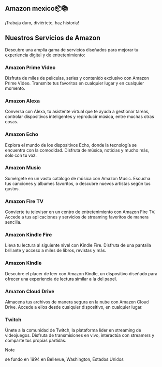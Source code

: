 ## Amazon mexico📦📚
¡Trabaja duro, diviértete, haz historia!

## Nuestros Servicios de Amazon

Descubre una amplia gama de servicios diseñados para mejorar tu experiencia digital y de entretenimiento:

### Amazon Prime Video
Disfruta de miles de películas, series y contenido exclusivo con Amazon Prime Video. Transmite tus favoritos en cualquier lugar y en cualquier momento.

### Amazon Alexa
Conversa con Alexa, tu asistente virtual que te ayuda a gestionar tareas, controlar dispositivos inteligentes y reproducir música, entre muchas otras cosas.

### Amazon Echo
Explora el mundo de los dispositivos Echo, donde la tecnología se encuentra con la comodidad. Disfruta de música, noticias y mucho más, solo con tu voz.

### Amazon Music
Sumérgete en un vasto catálogo de música con Amazon Music. Escucha tus canciones y álbumes favoritos, o descubre nuevos artistas según tus gustos.

### Amazon Fire TV
Convierte tu televisor en un centro de entretenimiento con Amazon Fire TV. Accede a tus aplicaciones y servicios de streaming favoritos de manera sencilla.

### Amazon Kindle Fire
Lleva tu lectura al siguiente nivel con Kindle Fire. Disfruta de una pantalla brillante y acceso a miles de libros, revistas y más.

### Amazon Kindle
Descubre el placer de leer con Amazon Kindle, un dispositivo diseñado para ofrecer una experiencia de lectura similar a la del papel.

### Amazon Cloud Drive
Almacena tus archivos de manera segura en la nube con Amazon Cloud Drive. Accede a ellos desde cualquier dispositivo, en cualquier lugar.

### Twitch
Únete a la comunidad de Twitch, la plataforma líder en streaming de videojuegos. Disfruta de transmisiones en vivo, interactúa con streamers y comparte tus propias partidas.


>[!NOTE]
>se fundo en 1994 en Bellevue, Washington, Estados Unidos
